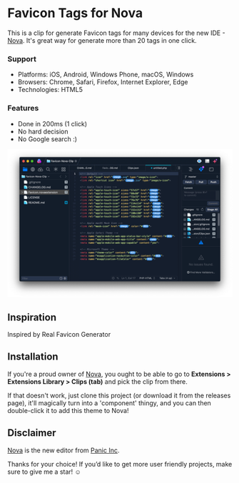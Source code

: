 # Favicon Tags for Nova

This is a clip for generate Favicon tags for many devices for the new IDE - [Nova](https://nova.app/). It's great way for generate more than 20 tags in one click.

### Support
- Platforms: iOS, Android, Windows Phone, macOS, Windows
- Browsers: Chrome, Safari, Firefox, Internet Explorer, Edge
- Technologies: HTML5

### Features
- Done in 200ms (1 click)
- No hard decision
- No Google search :)

![Favicon Tags Clip for Nova](https://github.com/PerfectoWeb/Favicon-Nova-Clip/raw/master/example_preview.png)

## Inspiration
Inspired by Real Favicon Generator

## Installation

If you're a proud owner of [Nova](https://panic.com/nova), you ought to be able to go to **Extensions > Extensions Library > Clips (tab)** and pick the clip from there.

If that doesn't work, just clone this project (or download it from the releases page), it'll magically turn into a 'component' thingy, and you can then double-click it to add this theme to Nova!

## Disclaimer

[Nova](https://panic.com/nova) is the new editor from [Panic Inc](https://panic.com).

Thanks for your choice!
If you’d like to get more user friendly projects, make sure to give me a star! ☺️